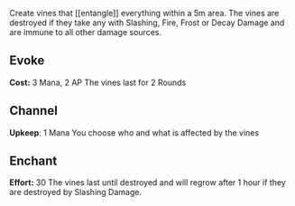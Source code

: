 Create vines that [[entangle]] everything within a <span class="dia">5m</span> area. The vines are destroyed if they take any with Slashing, Fire, Frost or Decay Damage and are immune to all other damage sources.
## Evoke
**Cost:** 3 Mana, 2 AP
The vines last for 2 Rounds
## Channel
**Upkeep**: 1 Mana
You choose who and what is affected by the vines
## Enchant
**Effort:** 30
The vines last until destroyed and will regrow after 1 hour if they are destroyed by Slashing Damage.